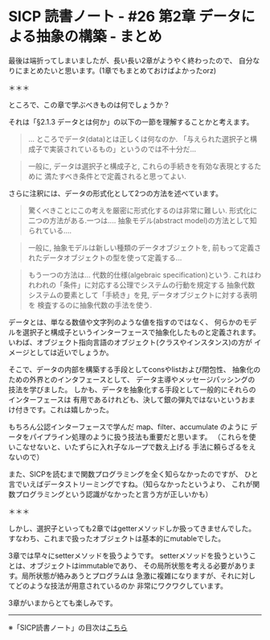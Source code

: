 SICP 読書ノート - #26 第2章 データによる抽象の構築 - まとめ
======================================

最後は端折ってしまいましたが、長い長い2章がようやく終わったので、
自分なりにまとめたいと思います。(1章でもまとめておけばよかったorz)

＊＊＊

ところで、この章で学ぶべきものは何でしょうか？

それは「§2.1.3 データとは何か」の以下の一節を理解することかと考えます。

> ... ところでデータ(data)とは正しくは何なのか.
> 「与えられた選択子と構成子で実装されているもの」というのでは不十分だ...

> 一般に, データは選択子と構成子と, これらの手続きを有効な表現とするために
> 満たすべき条件とで定義されると思ってよい.


さらに注釈には、データの形式化として2つの方法を述べています。

> 驚くべきことにこの考えを厳密に形式化するのは非常に難しい.
> 形式化に二つの方法がある.一つは.... 抽象モデル(abstract model)の方法として知られている....

> 一般に, 抽象モデルは新しい種類のデータオブジェクトを,
> 前もって定義されたデータオブジェクトの型を使って定義する...

> もう一つの方法は... 代数的仕様(algebraic specification)という.
> これはわれわれの「条件」に対応する公理でシステムの行動を規定する
> 抽象代数システムの要素として「手続き」を見, データオブジェクトに対する表明を
> 検査するのに抽象代数の手法を使う.


データとは、単なる数値や文字列のような値を指すのではなく、
何らかのモデルを選択子と構成子というインターフェースで抽象化したものと定義されます。
いわば、オブジェクト指向言語のオブジェクト(クラスやインスタンス)の方が
イメージとしては近いでしょうか。

そこで、データの内部を構築する手段としてconsやlistおよび閉包性、
抽象化のための外界とのインタフェースとして、
データ主導やメッセージパッシングの技法を学びました。
しかも、データを抽象化する手段として一般的にそれらのインターフェースは
有用であるけれども、決して銀の弾丸ではないというおまけ付きです。これは嬉しかった。

もちろん公認インターフェースで学んだ map、filter、accumulate のように
データをパイプライン処理のように扱う技法も重要だと思います。
（これらを使いこなせないと、いたずらに入れ子なループで数え上げる
手法に頼らざるをえないので）

また、SICPを読むまで関数プログラミングを全く知らなかったのですが、
ひと言でいえばデータストリーミングですね。（知らなかったというより、
これが関数プログラミングという認識がなかったと言う方が正しいかも）

＊＊＊

しかし、選択子といっても2章ではgetterメソッドしか扱ってきませんでした。
すなわち、これまで扱ったオブジェクトは基本的にmutableでした。

3章では早々にsetterメソッドを扱うようです。
setterメソッドを扱うということは、オブジェクトはimmutableであり、
その局所状態を考える必要があります。局所状態が絡みあうとプログラムは
急激に複雑になりますが、それに対してどのような技法が用意されているのか
非常にワクワクしています。

3章がいまからとても楽しみです。

--------------------------------

※「SICP読書ノート」の目次は[こちら](/entry/sicp/index)
